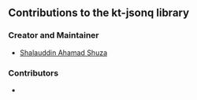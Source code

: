 ## Contributions to the **kt-jsonq** library

### Creator and Maintainer

* [Shalauddin Ahamad Shuza](https://github.com/shuza)


### Contributors
* 
